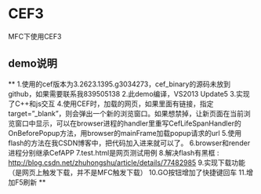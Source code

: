 # CEF3
MFC下使用CEF3

## demo说明
** 1.使用的cef版本为3.2623.1395.g3034273，cef_binary的源码未放到github，如果需要联系我839505138
2.此demo编译，VS2013 Update5
3.实现了C++和js交互
4.使用CEF时，加载的网页，如果里面有链接，指定target=”_blank”，则会弹出一个新的浏览窗口。如果想禁掉，让新页面在当前浏览窗口中显示，可以在browser进程的handler里重写CefLifeSpanHandler的OnBeforePopup方法，用browser的mainFrame加载popup请求的url
5.使用flash的方法在我CSDN博客中，把代码加入进来就可以了。
6.browser和render进程分别继承CefAPP
7.test.html是网页测试用例 
8.解决flash有黑框 : http://blog.csdn.net/zhuhongshu/article/details/77482985 
9.实现下载功能（是网页上触发下载，并不是MFC触发下载）
10.GO按钮增加了快捷键回车
11.增加F5刷新
	**
